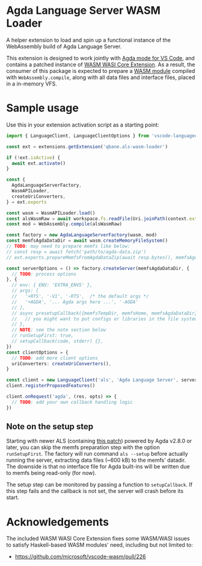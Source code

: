 # Agda Language Server WASM Loader

A helper extension to load and spin up a functional instance of the WebAssembly build of Agda Language Server.

This extension is designed to work jointly with [Agda mode for VS Code](https://marketplace.visualstudio.com/items?itemName=banacorn.agda-mode), and contains a patched instance of [WASM WASI Core Extension](https://marketplace.visualstudio.com/items?itemName=ms-vscode.wasm-wasi-core). As a result, the consumer of this package is expected to prepare a [WASM module](https://github.com/agda/agda-language-server) compiled with `WebAssembly.compile`, along with all data files and interface files, placed in a in-memory VFS.

# Sample usage

Use this in your extension activation script as a starting point:

```ts
import { LanguageClient, LanguageClientOptions } from 'vscode-languageclient'

const ext = extensions.getExtension('qbane.als-wasm-loader')

if (!ext.isActive) {
  await ext.activate()
}

const {
  AgdaLanguageServerFactory,
  WasmAPILoader,
  createUriConverters,
} = ext.exports

const wasm = WasmAPILoader.load()
const alsWasmRaw = await workspace.fs.readFile(Uri.joinPath(context.extensionUri, 'path/to/als.wasm'))
const mod = WebAssembly.compile(alsWasmRaw)

const factory = new AgdaLanguageServerFactory(wasm, mod)
const memfsAgdaDataDir = await wasm.createMemoryFileSystem()
// TODO: may need to prepare memfs like below:
// const resp = await fetch('path/to/agda-data.zip')
// ext.exports.prepareMemfsFromAgdaDataZip(await resp.bytes(), memfsAgdaDataDir)

const serverOptions = () => factory.createServer(memfsAgdaDataDir, {
  // TODO: process options
}, {
  // env: { ENV: 'EXTRA_ENVS' },
  // args: [
  //   '+RTS', '-V1', '-RTS',  /* the default args */
  //   '+AGDA', '... Agda args here ...', '-AGDA'
  // ],
  // async presetupCallback({memfsTempDir, memfsHome, memfsAgdaDataDir}) {
  //   // you might want to put configs or libraries in the file system
  // },
  // NOTE: see the note section below
  // runSetupFirst: true,
  // setupCallback(code, stderr) {},
})
const clientOptions = {
  // TODO: add more client options
  uriConverters: createUriConverters(),
}

const client = new LanguageClient('als', 'Agda Language Server', serverOptions, clientOptions)
client.registerProposedFeatures()

client.onRequest('agda', (res, opts) => {
  // TODO: add your own callback handling logic
})
```

## Note on the setup step

Starting with newer ALS (containing [this patch](https://github.com/agda/agda-language-server/pull/39)) powered by Agda v2.8.0 or later, you can skip the memfs preparation step with the option `runSetupFirst`. The factory will run command `als --setup` before actually running the server, extracting data files (~600 kB) to the memfs' datadir. The downside is that no interface file for Agda built-ins will be written due to memfs being read-only (for now).

The setup step can be monitored by passing a function to `setupCallback`. If this step fails and the callback is not set, the server will crash before its start.

# Acknowledgements

The included WASM WASI Core Extension fixes some WASM/WASI issues to satisfy Haskell-based WASM modules' need, including but not limited to:

* https://github.com/microsoft/vscode-wasm/pull/226

